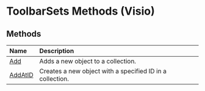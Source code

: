 
# ToolbarSets Methods (Visio)

## Methods



|**Name**|**Description**|
|:-----|:-----|
|[Add](573854ea-02f9-fbdd-7e9c-030a126a17c8.md)|Adds a new object to a collection.|
|[AddAtID](1c60bf99-636a-35c5-2450-be0318970527.md)|Creates a new object with a specified ID in a collection.|
